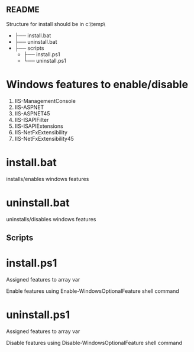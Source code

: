 ## README
Structure for install should be in c:\temp\

* ├── install.bat 
* ├── uninstall.bat
* ├── scripts
  * ├── install.ps1
  * └── uninstall.ps1

# Windows features to enable/disable
1. IIS-ManagementConsole
2. IIS-ASPNET 
3. IIS-ASPNET45
4. IIS-ISAPIFilter
5. IIS-ISAPIExtensions
6. IIS-NetFxExtensibility
7. IIS-NetFxExtensibility45

# install.bat
installs/enables windows features

# uninstall.bat
uninstalls/disables windows features

## Scripts

# install.ps1
Assigned features to array var

Enable features using Enable-WindowsOptionalFeature shell command

# uninstall.ps1
Assigned features to array var

Disable features using Disable-WindowsOptionalFeature shell command
